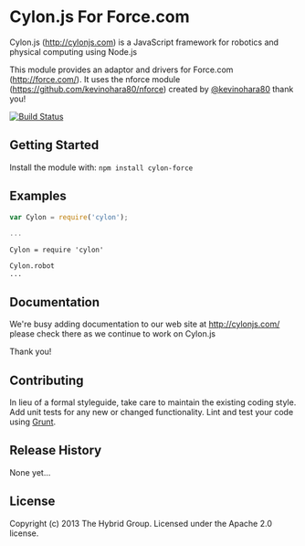 # Cylon.js For Force.com

Cylon.js (http://cylonjs.com) is a JavaScript framework for robotics and physical computing using Node.js

This module provides an adaptor and drivers for Force.com (http://force.com/). It uses the nforce module (https://github.com/kevinohara80/nforce) created by [@kevinohara80](https://github.com/kevinohara80) thank you!

[![Build Status](https://secure.travis-ci.org/hybridgroup/cylon-force.png?branch=master)](http://travis-ci.org/hybridgroup/cylon-force)

## Getting Started
Install the module with: `npm install cylon-force`

## Examples

```javascript
var Cylon = require('cylon');

...
```

```coffee-script
Cylon = require 'cylon'

Cylon.robot
...
```

## Documentation
We're busy adding documentation to our web site at http://cylonjs.com/ please check there as we continue to work on Cylon.js

Thank you!

## Contributing
In lieu of a formal styleguide, take care to maintain the existing coding style. Add unit tests for any new or changed functionality. Lint and test your code using [Grunt](http://gruntjs.com/).

## Release History
None yet...

## License
Copyright (c) 2013 The Hybrid Group. Licensed under the Apache 2.0 license.
